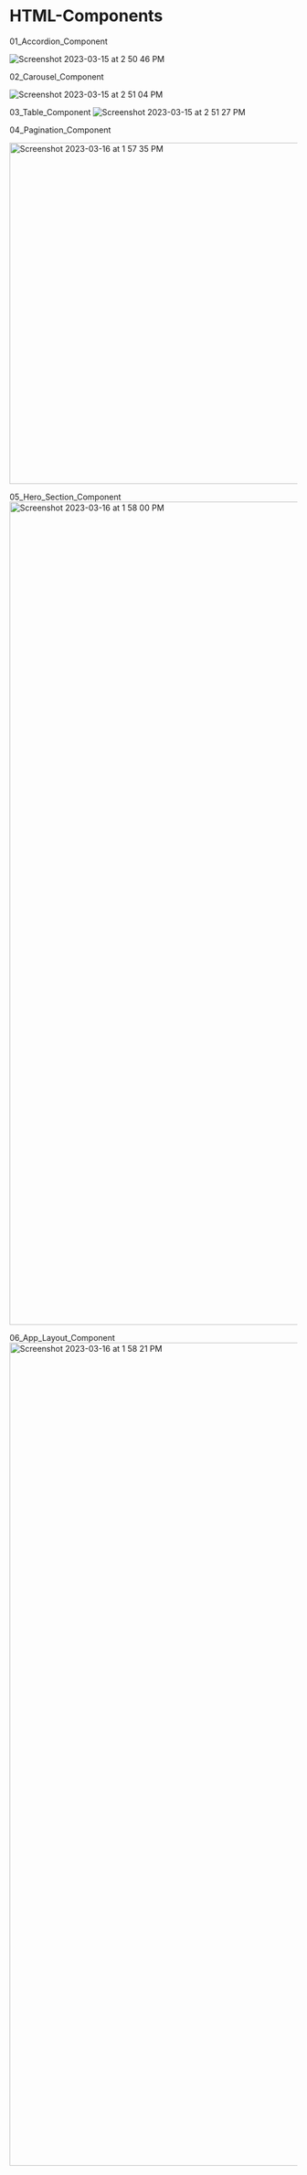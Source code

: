 # HTML-Components

01_Accordion_Component

![Screenshot 2023-03-15 at 2 50 46 PM](https://user-images.githubusercontent.com/118239734/225558971-9ca2cce3-2e77-4572-84bb-a769cc62491f.png)

02_Carousel_Component

![Screenshot 2023-03-15 at 2 51 04 PM](https://user-images.githubusercontent.com/118239734/225559182-e63e3ca1-8745-4db0-9a1e-69a9667c89f0.png)

03_Table_Component
![Screenshot 2023-03-15 at 2 51 27 PM](https://user-images.githubusercontent.com/118239734/225559295-4d8bdb4c-fdcc-47c9-8107-88e0e49b5d6a.png)

04_Pagination_Component


<img width="597" alt="Screenshot 2023-03-16 at 1 57 35 PM" src="https://user-images.githubusercontent.com/118239734/225559456-faac92f5-f275-408e-aff1-eb50e6c19512.png">

05_Hero_Section_Component
<img width="1440" alt="Screenshot 2023-03-16 at 1 58 00 PM" src="https://user-images.githubusercontent.com/118239734/225559647-7ef9c9e5-c610-4ed0-a315-b7a24059032e.png">

06_App_Layout_Component
<img width="1440" alt="Screenshot 2023-03-16 at 1 58 21 PM" src="https://user-images.githubusercontent.com/118239734/225559754-11850724-a414-49ef-84c7-0057c83edda0.png">
